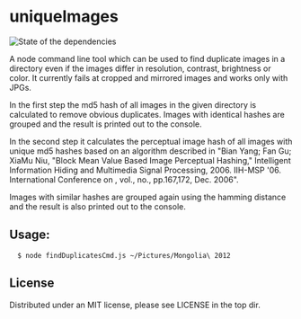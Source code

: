 uniqueImages
============

![State of the dependencies](https://david-dm.org/kyusu/uniqueImages.svg)

A node command line tool which can be used to find duplicate images in a directory even if the images differ in
resolution, contrast, brightness or color. It currently fails at cropped and mirrored images and works only with JPGs.

In the first step the md5 hash of all images in the given directory is calculated to remove obvious duplicates. Images
with identical hashes are grouped and the result is printed out to the console.

In the second step it calculates the perceptual image hash of all images with unique md5 hashes based on an algorithm
described in "Bian Yang; Fan Gu; XiaMu Niu, "Block Mean Value Based Image Perceptual Hashing," Intelligent Information
Hiding and Multimedia Signal Processing, 2006. IIH-MSP '06. International Conference on , vol., no., pp.167,172, Dec.
2006".

Images with similar hashes are grouped again using the hamming distance and the result is also printed out to the
console.

Usage:
-----

```
  $ node findDuplicatesCmd.js ~/Pictures/Mongolia\ 2012
```

License
-------

Distributed under an MIT license, please see LICENSE in the top dir.
